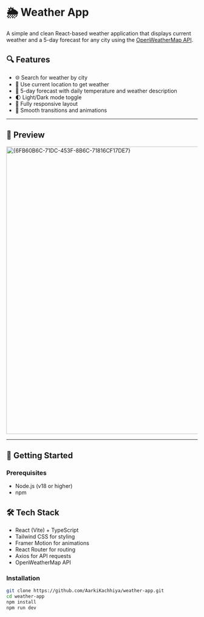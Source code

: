 # 🌦️ Weather App

A simple and clean React-based weather application that displays current weather and a 5-day forecast for any city using the [OpenWeatherMap API](https://openweathermap.org/api).

## 🔍 Features

- 🌐 Search for weather by city
- 📍 Use current location to get weather
- 📅 5-day forecast with daily temperature and weather description
- 🌓 Light/Dark mode toggle
- 📱 Fully responsive layout
- 🔄 Smooth transitions and animations

---

## 📸 Preview

<img width="1864" height="756" alt="{6FB60B6C-71DC-453F-8B6C-71816CF17DE7}" src="https://github.com/user-attachments/assets/6ab0e06f-d470-4923-8969-5cdb446f321f" />


---

## 🚀 Getting Started

### Prerequisites

- Node.js (v18 or higher)
- npm 

## 🛠️ Tech Stack

- React (Vite) + TypeScript  
- Tailwind CSS for styling  
- Framer Motion for animations  
- React Router for routing  
- Axios for API requests  
- OpenWeatherMap API
  
### Installation

```bash
git clone https://github.com/AarkiKachhiya/weather-app.git
cd weather-app
npm install
npm run dev
